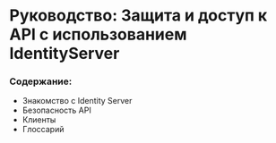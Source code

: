 # Руководство: Защита и доступ к API с использованием IdentityServer

### Содержание:
- Знакомство с Identity Server
- Безопасность API
- Клиенты
- Глоссарий
